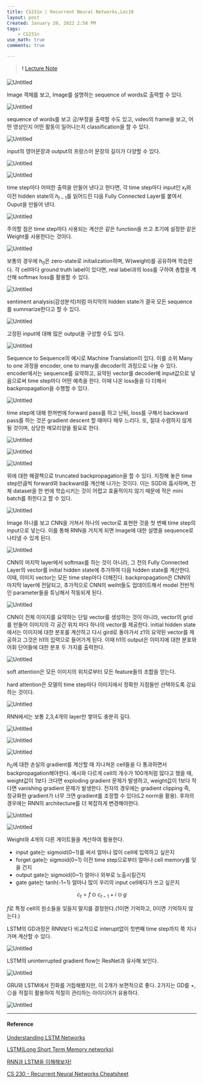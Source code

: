 ```yaml
---
title: CS231n | Recurrent Neural Networks,Lec10
layout: post
Created: January 20, 2022 2:58 PM
tags:
    - CS231n
use_math: true
comments: true

---
```


>❗ [Lecture Note](http://cs231n.stanford.edu/slides/2017/cs231n_2017_lecture10.pdf)

![Untitled](/images/2022/CS231n_10/t0.png)

Image 객체를 보고, Image를 설명하는 sequence of words로 출력할 수 있다.

![Untitled](/images/2022/CS231n_10/t1.png)

sequence of words를 보고 긍/부정을 출력할 수도 있고, video의 frame을 보고, 어떤 영상인지 어떤 활동이 일어나는지 classification을 할 수 있다.

![Untitled](/images/2022/CS231n_10/t2.png)

input의 영어문장과 output의 프랑스어 문장의 길이가 다양할 수 있다.

![Untitled](/images/2022/CS231n_10/t3.png)

![Untitled](/images/2022/CS231n_10/t4.png)

time step마다 어떠한 출력을 만들어 낸다고 한다면, 각 time step마다 input인 $x_t$와 이전 hidden state의 $h_{t-1}$를 읽어드린 다음 Fully Connected Layer를 붙여서 Ouput을 만들어 낸다.

![Untitled](/images/2022/CS231n_10/t5.png)

주의할 점은 time step마다 사용되는 계산은 같은 function을 쓰고 초기에 설정한 같은 Weight를 사용한다는 것이다.

![Untitled](/images/2022/CS231n_10/t6.png)

보통의 경우에 $h_0$은 zero-state로 initialization하며, W(weight)를 공유하며 학습한다. 각 cell마다 ground truth label이 있다면, real label과의 loss를 구하여 총합을 계산해 softmax loss를 활용할 수 있다.

![Untitled](/images/2022/CS231n_10/t7.png)

sentiment analysis(감성분석)처럼 마지막의 hidden state가 결국 모든 sequence를 summarize한다고 할 수 있다.

![Untitled](/images/2022/CS231n_10/t8.png)

고정된 input에 대해 많은 output을 구성할 수도 있다.

![Untitled](/images/2022/CS231n_10/t9.png)

Sequence to Sequence의 예시로 Machine Translation이 있다. 이를 소위 Many to one 과정을 encoder, one to many를 decoder의 과정으로 나눌 수 있다. encoder에서는 sequence를 요약하고, 요약된 vector를 decoder에 input값으로 넣음으로써 time step마다 어떤 예측을 한다. 이때 나온 loss들을 다 더해서 backpropagation을 수행할 수 있다.

![Untitled](/images/2022/CS231n_10/t10.png)

time step에 대해 한꺼번에 forward pass를 하고 난뒤, loss를 구해서 backward pass를 하는 것은 gradient descent 할 때마다 매우 느리다. 또, 절대 수렴하지 않게 될 것이며, 상당한 메모리양을 필요로 한다.

![Untitled](/images/2022/CS231n_10/t11.png)

![Untitled](/images/2022/CS231n_10/t12.png)

![Untitled](/images/2022/CS231n_10/t13.png)

위에 대한 해결책으로 truncated backpropagation을 할 수 있다. 지정해 놓은 time step만큼씩 forward와 backward를 계산해 나가는 것이다. 이는 SGD와 흡사하며, 전체 dataset을 한 번에 학습시키는 것이 어렵고 효율적이지 않기 때문에 작은 mini batch를 취한다고 할 수 있다.

![Untitled](/images/2022/CS231n_10/t14.png)

Image 하나를 보고 CNN을 거쳐서 하나의 vector로 표현한 것을 첫 번째 time step의 input으로 넣는다. 이를 통해 RNN을 거치게 되면 Image에 대한 설명을 sequence로 나타낼 수 있게 된다.

![Untitled](/images/2022/CS231n_10/t15.png)

CNN의 마지막 layer에서 softmax를 하는 것이 아니라, 그 전의 Fully Connected Layer의 vector를 initial hidden state에 추가하여 다음 hidden state를 계산한다. 이때, 이미지 vector는 모든 time step마다 더해진다. backpropagation은 CNN의 마지막 layer에 전달되고, 추가적으로 CNN의 weiht들도 업데이트해서 model 전반적인 parameter들을 튜닝해서 작동되게 된다.

![Untitled](/images/2022/CS231n_10/t16.png)

CNN이 전체 이미지를 요약하는 단일 vector를 생성하는 것이 아니라, vector의 grid를 만들어 이미지의 각 공간 위치 마다 하나의 vector를 제공한다. initial hidden state에서는 이미지에 대한 분포를 계산하고 다시 gird로 돌아가서 z1의 요약된 vector를 제공하고 그것은 h1의 입력으로 들어가게 된다. 이때 h1의 output은 이미지에 대한 분포와 어휘 단어들에 대한 분포 두 가지를 출력한다.

![Untitled](/images/2022/CS231n_10/t17.png)

soft attention은 모든 이미지의 위치로부터 모든 feature들의 조합을 얻는다.

hard attention은 모델의 time step마다 이미지에서 정확한 지점들만 선택하도록 강요하는 것이다.

![Untitled](/images/2022/CS231n_10/t18.png)

RNN에서는 보통 2,3,4개의 layer만 쌓아도 충분히 깊다.

![Untitled](/images/2022/CS231n_10/t19.png)

![Untitled](/images/2022/CS231n_10/t20.png)

![Untitled](/images/2022/CS231n_10/t21.png)

$h_0$에 대한 손실의 gradient를 계산할 때 지나쳐온 cell들을 다 통과하면서 backpropagation해야한다. 예시와 다르게 cell의 개수가 100개처럼 많다고 했을 때, weight값이 1보다 크다면 exploding gradient 문제가 발생하고, weight값이 1보다 작다면 vanishing gradient 문제가 발생한다. 전자의 경우에는 gradient clipping 즉, 정규화한 gradient가 너무 크면 gradient를 조정할 수 있다(L2 norm을 활용). 후자의 경우에는 RNN의 architecture를 더 복잡하게 변경해야한다.

![Untitled](/images/2022/CS231n_10/t22.png)

![Untitled](/images/2022/CS231n_10/t23.png)

Weight와 4개의 다른 게이트들을 계산하여 활용한다.

- input gate는 sigmoid(0~1)를 써서 얼마나 많이 cell에 입력하고 싶은지
- forget gate는 sigmoid(0~1) 이전 time step으로부터 얼마나 cell memory를 잊을 건지
- output gate는 sigmoid(0~1) 얼마나 외부로 노출시킬건지
- gate gate는 tanh(-1~1) 얼마나 많이 우리의 input cell에다가 쓰고 싶은지

$$
c_t = f \odot c_{t-1} + i\odot g
$$

$f$로 특정 cell의 원소들을 잊을지 말지를 결정한다.(1이면 기억하고, 0이면 기억하지 않는다.)

LSTM의 GD과정은 RNN보다 비교적으로 interupt없이 첫번째 time step까지 쭉 지나가며 계산할 수 있다.

![Untitled](/images/2022/CS231n_10/t24.png)

LSTM의 uninterrupted gradient flow는 ResNet과 유사해 보인다.

![Untitled](/images/2022/CS231n_10/t25.png)

GRU와 LSTM에서 진화를 거듭해봤지만, 이 2개가 보편적으로 좋다. 2가지는 GD를 +, $\odot$을 적절히 활용하여 적절히 관리하는 아이디어가 유용하다.

![Untitled](/images/2022/CS231n_10/t26.png)

---
#### Reference
[Understanding LSTM Networks](http://colah.github.io/posts/2015-08-Understanding-LSTMs/)

[LSTM(Long Short Term Memory networks)](https://m.blog.naver.com/PostView.naver?isHttpsRedirect=true&blogId=apr407&logNo=221237917815)

[RNN과 LSTM을 이해해보자!](https://ratsgo.github.io/natural%20language%20processing/2017/03/09/rnnlstm/)

[CS 230 - Recurrent Neural Networks Cheatsheet](https://stanford.edu/~shervine/teaching/cs-230/cheatsheet-recurrent-neural-networks)
